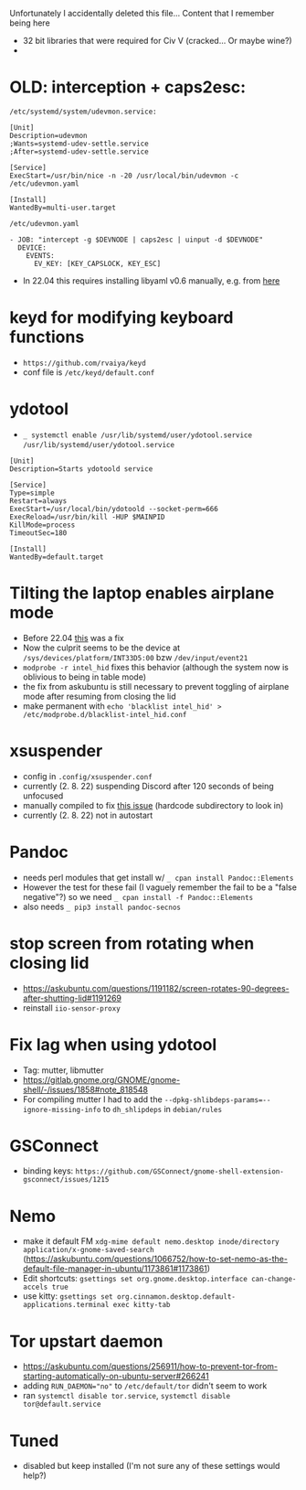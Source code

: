 Unfortunately I accidentally deleted this file...
Content that I remember being here
 - 32 bit libraries that were required for Civ V (cracked... Or maybe wine?)
 - 

# OLD: interception + caps2esc:
`/etc/systemd/system/udevmon.service:`
```
[Unit]
Description=udevmon
;Wants=systemd-udev-settle.service
;After=systemd-udev-settle.service

[Service]
ExecStart=/usr/bin/nice -n -20 /usr/local/bin/udevmon -c /etc/udevmon.yaml

[Install]
WantedBy=multi-user.target
```

`/etc/udevmon.yaml`
```
- JOB: "intercept -g $DEVNODE | caps2esc | uinput -d $DEVNODE"
  DEVICE:
    EVENTS:
      EV_KEY: [KEY_CAPSLOCK, KEY_ESC]
```

- In 22.04 this requires installing libyaml v0.6 manually, e.g. from [here](http://ftp.de.debian.org/debian/pool/main/y/yaml-cpp/libyaml-cpp0.6_0.6.3-9_amd64.deb)

# keyd for modifying keyboard functions
- `https://github.com/rvaiya/keyd`
- conf file is `/etc/keyd/default.conf`
 

# ydotool
- `_ systemctl enable /usr/lib/systemd/user/ydotool.service`
`/usr/lib/systemd/user/ydotool.service`
```
[Unit]
Description=Starts ydotoold service

[Service]
Type=simple
Restart=always
ExecStart=/usr/local/bin/ydotoold --socket-perm=666
ExecReload=/usr/bin/kill -HUP $MAINPID
KillMode=process
TimeoutSec=180

[Install]
WantedBy=default.target
```


# Tilting the laptop enables airplane mode
- Before 22.04 [this](https://askubuntu.com/questions/965595/why-does-airplane-mode-keep-toggling-on-my-hp-laptop-in-ubuntu-18-04/965596#965596) was a fix
- Now the culprit seems to be the device at `/sys/devices/platform/INT33D5:00` bzw `/dev/input/event21`
- `modprobe -r intel_hid` fixes this behavior (although the system now is oblivious to being in table mode)
- the fix from askubuntu is still necessary to prevent toggling of airplane mode after resuming from closing the lid
- make permanent with `echo 'blacklist intel_hid' > /etc/modprobe.d/blacklist-intel_hid.conf`

# xsuspender
- config in `.config/xsuspender.conf`
- currently (2. 8. 22) suspending Discord after 120 seconds of being unfocused
- manually compiled to fix [this issue](https://github.com/kernc/xsuspender/issues/38) (hardcode subdirectory to look in)
- currently (2. 8. 22) not in autostart

# Pandoc
- needs perl modules that get install w/ `_ cpan install Pandoc::Elements`
- However the test for these fail (I vaguely remember the fail to be a "false negative"?) so we need `_ cpan install -f Pandoc::Elements`
- also needs `_ pip3 install pandoc-secnos`

# stop screen from rotating when closing lid
- https://askubuntu.com/questions/1191182/screen-rotates-90-degrees-after-shutting-lid#1191269
- reinstall `iio-sensor-proxy`

# Fix lag when using ydotool
- Tag: mutter, libmutter
- https://gitlab.gnome.org/GNOME/gnome-shell/-/issues/1858#note_818548
- For compiling mutter I had to add the `--dpkg-shlibdeps-params=--ignore-missing-info` to `dh_shlipdeps` in `debian/rules`

# GSConnect
- binding keys: `https://github.com/GSConnect/gnome-shell-extension-gsconnect/issues/1215`

# Nemo
- make it default FM `xdg-mime default nemo.desktop inode/directory application/x-gnome-saved-search` (https://askubuntu.com/questions/1066752/how-to-set-nemo-as-the-default-file-manager-in-ubuntu/1173861#1173861)
- Edit shortcuts: `gsettings set org.gnome.desktop.interface can-change-accels true`
- use kitty: `gsettings set org.cinnamon.desktop.default-applications.terminal exec kitty-tab`

# Tor upstart daemon
- https://askubuntu.com/questions/256911/how-to-prevent-tor-from-starting-automatically-on-ubuntu-server#266241
- adding `RUN_DAEMON="no"` to `/etc/default/tor` didn't seem to work
-  ran `systemctl disable tor.service`, `systemctl disable tor@default.service`


# Tuned
- disabled but keep installed (I'm not sure any of these settings would help?)
